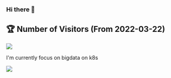 ### Hi there 👋

## 🏆 Number of Visitors (From 2022-03-22)
![](https://profile-counter.glitch.me/mggger/count.svg)

I'm currently focus on bigdata on k8s

<a href="https://github.com/mggger">
  <img align="center" src="https://github-readme-stats.vercel.app/api/top-langs/?username=mggger&layout=compact&langs_count=8" />
</a>
